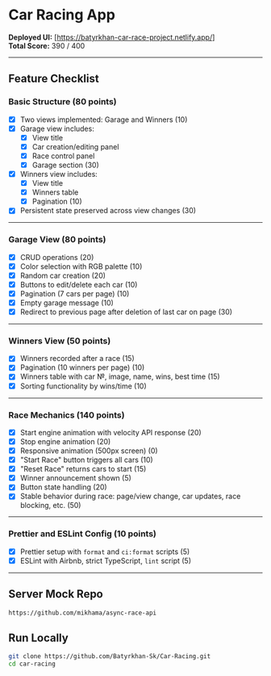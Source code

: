 # Car Racing App

**Deployed UI:** [https://batyrkhan-car-race-project.netlify.app/]  
**Total Score:** 390 / 400

---

## Feature Checklist

### Basic Structure (80 points)
- [x] Two views implemented: Garage and Winners (10)
- [x] Garage view includes:
  - [x] View title
  - [x] Car creation/editing panel
  - [x] Race control panel
  - [x] Garage section (30)
- [x] Winners view includes:
  - [x] View title
  - [x] Winners table
  - [x] Pagination (10)
- [x] Persistent state preserved across view changes (30)

---

### Garage View (80 points)
- [x] CRUD operations (20)
- [x] Color selection with RGB palette (10)
- [x] Random car creation (20)
- [x] Buttons to edit/delete each car (10)
- [x] Pagination (7 cars per page) (10)
- [x] Empty garage message (10)
- [x] Redirect to previous page after deletion of last car on page (30)

---

### Winners View (50 points)
- [x] Winners recorded after a race (15)
- [x] Pagination (10 winners per page) (10)
- [x] Winners table with car №, image, name, wins, best time (15)
- [x] Sorting functionality by wins/time (10)

---

### Race Mechanics (140 points)
- [x] Start engine animation with velocity API response (20)
- [x] Stop engine animation (20)
- [x] Responsive animation (500px screen) (0)
- [x] "Start Race" button triggers all cars (10)
- [x] "Reset Race" returns cars to start (15)
- [x] Winner announcement shown (5)
- [x] Button state handling (20)
- [x] Stable behavior during race: page/view change, car updates, race blocking, etc. (50)

---

### Prettier and ESLint Config (10 points)
- [x] Prettier setup with `format` and `ci:format` scripts (5)
- [x] ESLint with Airbnb, strict TypeScript, `lint` script (5)

---

## Server Mock Repo

```bash
https://github.com/mikhama/async-race-api
```

## Run Locally

```bash
git clone https://github.com/Batyrkhan-Sk/Car-Racing.git
cd car-racing
